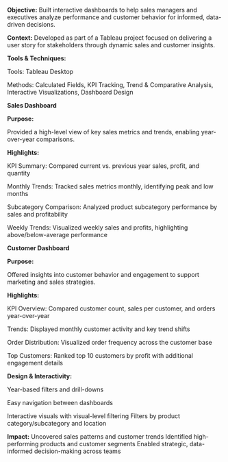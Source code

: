 **Objective:**
Built interactive dashboards to help sales managers and executives analyze performance and customer behavior for informed, data-driven decisions.

**Context:**
Developed as part of a Tableau project focused on delivering a user story for stakeholders through dynamic sales and customer insights.

**Tools & Techniques:**

Tools: Tableau Desktop

Methods: Calculated Fields, KPI Tracking, Trend & Comparative Analysis, Interactive Visualizations, Dashboard Design

**Sales Dashboard**

**Purpose:**

Provided a high-level view of key sales metrics and trends, enabling year-over-year comparisons.

**Highlights:**

KPI Summary: Compared current vs. previous year sales, profit, and quantity

Monthly Trends: Tracked sales metrics monthly, identifying peak and low months

Subcategory Comparison: Analyzed product subcategory performance by sales and profitability

Weekly Trends: Visualized weekly sales and profits, highlighting above/below-average performance

**Customer Dashboard**

**Purpose:**

Offered insights into customer behavior and engagement to support marketing and sales strategies.

**Highlights:**

KPI Overview: Compared customer count, sales per customer, and orders year-over-year

Trends: Displayed monthly customer activity and key trend shifts

Order Distribution: Visualized order frequency across the customer base

Top Customers: Ranked top 10 customers by profit with additional engagement details

**Design & Interactivity:**

Year-based filters and drill-downs

Easy navigation between dashboards

Interactive visuals with visual-level filtering
Filters by product category/subcategory and location

**Impact:**
Uncovered sales patterns and customer trends
Identified high-performing products and customer segments
Enabled strategic, data-informed decision-making across teams
